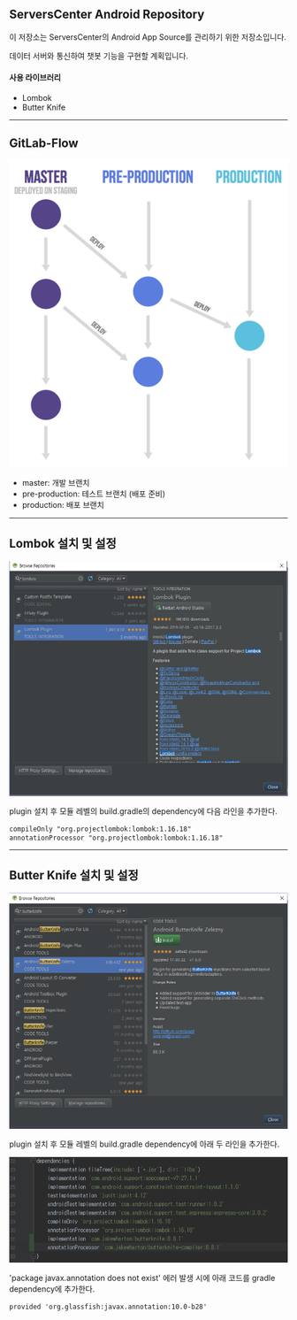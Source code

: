 ## ServersCenter Android Repository

이 저장소는 ServersCenter의 Android App Source를 관리하기 위한 저장소입니다.

데이터 서버와 통신하여 챗봇 기능을 구현할 계획입니다.

#### 사용 라이브러리

* Lombok
* Butter Knife

*****

## GitLab-Flow

![gitlab-flow](./assets/image/environment_branches.png)

* master: 개발 브랜치
* pre-production: 테스트 브랜치 (배포 준비)
* production: 배포 브랜치


*****

## Lombok 설치 및 설정

![lombok](./assets/image/lombok.JPG)

plugin 설치 후 모듈 레벨의 build.gradle의 dependency에 다음 라인을 추가한다.

```
compileOnly "org.projectlombok:lombok:1.16.18"
annotationProcessor "org.projectlombok:lombok:1.16.18"
```

*****

## Butter Knife 설치 및 설정

![butter-knife-install](./assets/image/butter-knife-plugin.PNG)

plugin 설치 후 모듈 레벨의 build.gradle dependency에 아래 두 라인을 추가한다.

![butter-knife-gradle](./assets/image/butter-knife-gradle.PNG)

'package javax.annotation does not exist' 에러 발생 시에 아래 코드를 gradle dependency에 추가한다.

```
provided 'org.glassfish:javax.annotation:10.0-b28'
```